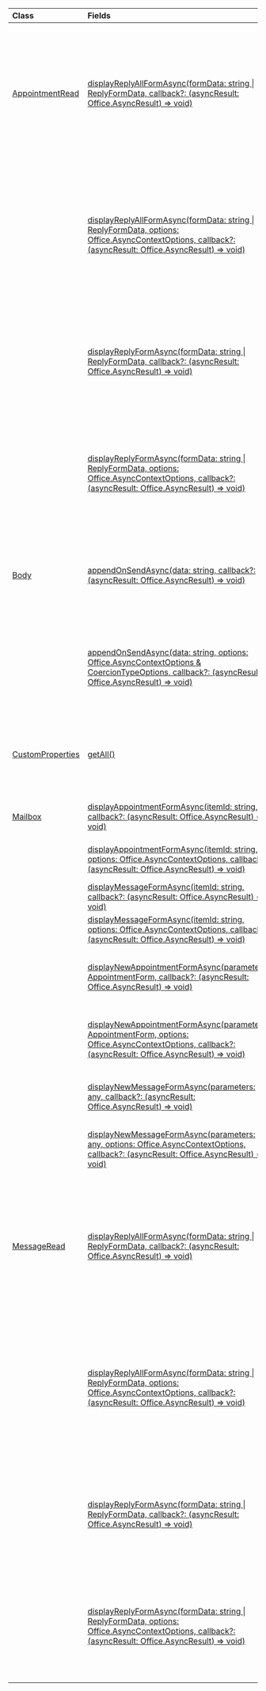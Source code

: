 | Class | Fields | Description |
|:---|:---|:---|
|[AppointmentRead](/javascript/api/outlook/outlook.appointmentread)|[displayReplyAllFormAsync(formData: string \| ReplyFormData, callback?: (asyncResult: Office.AsyncResult<void>) => void)](/javascript/api/outlook/outlook.appointmentread#outlook-office-appointmentread-displayreplyallformasync-member(1))|Displays a reply form that includes either the sender and all recipients of the selected message or the organizer and all attendees of the|
||[displayReplyAllFormAsync(formData: string \| ReplyFormData, options: Office.AsyncContextOptions, callback?: (asyncResult: Office.AsyncResult<void>) => void)](/javascript/api/outlook/outlook.appointmentread#outlook-office-appointmentread-displayreplyallformasync-member(1))|Displays a reply form that includes either the sender and all recipients of the selected message or the organizer and all attendees of the|
||[displayReplyFormAsync(formData: string \| ReplyFormData, callback?: (asyncResult: Office.AsyncResult<void>) => void)](/javascript/api/outlook/outlook.appointmentread#outlook-office-appointmentread-displayreplyformasync-member(1))|Displays a reply form that includes only the sender of the selected message or the organizer of the selected appointment.|
||[displayReplyFormAsync(formData: string \| ReplyFormData, options: Office.AsyncContextOptions, callback?: (asyncResult: Office.AsyncResult<void>) => void)](/javascript/api/outlook/outlook.appointmentread#outlook-office-appointmentread-displayreplyformasync-member(1))|Displays a reply form that includes only the sender of the selected message or the organizer of the selected appointment.|
|[Body](/javascript/api/outlook/outlook.body)|[appendOnSendAsync(data: string, callback?: (asyncResult: Office.AsyncResult<void>) => void)](/javascript/api/outlook/outlook.body#outlook-office-body-appendonsendasync-member(1))|Appends on send the specified content to the end of the item body, after any signature.|
||[appendOnSendAsync(data: string, options: Office.AsyncContextOptions & CoercionTypeOptions, callback?: (asyncResult: Office.AsyncResult<void>) => void)](/javascript/api/outlook/outlook.body#outlook-office-body-appendonsendasync-member(1))|Appends on send the specified content to the end of the item body, after any signature.|
|[CustomProperties](/javascript/api/outlook/outlook.customproperties)|[getAll()](/javascript/api/outlook/outlook.customproperties#outlook-office-customproperties-getall-member(1))|Returns an object with all custom properties in a collection of name/value pairs.|
|[Mailbox](/javascript/api/outlook/outlook.mailbox)|[displayAppointmentFormAsync(itemId: string, callback?: (asyncResult: Office.AsyncResult<void>) => void)](/javascript/api/outlook/outlook.mailbox#outlook-office-mailbox-displayappointmentformasync-member(1))|Displays an existing calendar appointment.|
||[displayAppointmentFormAsync(itemId: string, options: Office.AsyncContextOptions, callback?: (asyncResult: Office.AsyncResult<void>) => void)](/javascript/api/outlook/outlook.mailbox#outlook-office-mailbox-displayappointmentformasync-member(1))|Displays an existing calendar appointment.|
||[displayMessageFormAsync(itemId: string, callback?: (asyncResult: Office.AsyncResult<void>) => void)](/javascript/api/outlook/outlook.mailbox#outlook-office-mailbox-displaymessageformasync-member(1))|Displays an existing message.|
||[displayMessageFormAsync(itemId: string, options: Office.AsyncContextOptions, callback?: (asyncResult: Office.AsyncResult<void>) => void)](/javascript/api/outlook/outlook.mailbox#outlook-office-mailbox-displaymessageformasync-member(1))|Displays an existing message.|
||[displayNewAppointmentFormAsync(parameters: AppointmentForm, callback?: (asyncResult: Office.AsyncResult<void>) => void)](/javascript/api/outlook/outlook.mailbox#outlook-office-mailbox-displaynewappointmentformasync-member(1))|Displays a form for creating a new calendar appointment.|
||[displayNewAppointmentFormAsync(parameters: AppointmentForm, options: Office.AsyncContextOptions, callback?: (asyncResult: Office.AsyncResult<void>) => void)](/javascript/api/outlook/outlook.mailbox#outlook-office-mailbox-displaynewappointmentformasync-member(1))|Displays a form for creating a new calendar appointment.|
||[displayNewMessageFormAsync(parameters: any, callback?: (asyncResult: Office.AsyncResult<void>) => void)](/javascript/api/outlook/outlook.mailbox#outlook-office-mailbox-displaynewmessageformasync-member(1))|Displays a form for creating a new message.|
||[displayNewMessageFormAsync(parameters: any, options: Office.AsyncContextOptions, callback?: (asyncResult: Office.AsyncResult<void>) => void)](/javascript/api/outlook/outlook.mailbox#outlook-office-mailbox-displaynewmessageformasync-member(1))|Displays a form for creating a new message.|
|[MessageRead](/javascript/api/outlook/outlook.messageread)|[displayReplyAllFormAsync(formData: string \| ReplyFormData, callback?: (asyncResult: Office.AsyncResult<void>) => void)](/javascript/api/outlook/outlook.messageread#outlook-office-messageread-displayreplyallformasync-member(1))|Displays a reply form that includes either the sender and all recipients of the selected message or the organizer and all attendees of the|
||[displayReplyAllFormAsync(formData: string \| ReplyFormData, options: Office.AsyncContextOptions, callback?: (asyncResult: Office.AsyncResult<void>) => void)](/javascript/api/outlook/outlook.messageread#outlook-office-messageread-displayreplyallformasync-member(1))|Displays a reply form that includes either the sender and all recipients of the selected message or the organizer and all attendees of the|
||[displayReplyFormAsync(formData: string \| ReplyFormData, callback?: (asyncResult: Office.AsyncResult<void>) => void)](/javascript/api/outlook/outlook.messageread#outlook-office-messageread-displayreplyformasync-member(1))|Displays a reply form that includes only the sender of the selected message or the organizer of the selected appointment.|
||[displayReplyFormAsync(formData: string \| ReplyFormData, options: Office.AsyncContextOptions, callback?: (asyncResult: Office.AsyncResult<void>) => void)](/javascript/api/outlook/outlook.messageread#outlook-office-messageread-displayreplyformasync-member(1))|Displays a reply form that includes only the sender of the selected message or the organizer of the selected appointment.|
